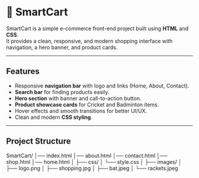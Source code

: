 # 🛒 SmartCart

SmartCart is a simple e-commerce front-end project built using **HTML** and **CSS**.  
It provides a clean, responsive, and modern shopping interface with navigation, a hero banner, and product cards.

---

## Features
- Responsive **navigation bar** with logo and links (Home, About, Contact).
- **Search bar** for finding products easily.
- **Hero section** with banner and call-to-action button.
- **Product showcase cards** for Cricket and Badminton items.
- Hover effects and smooth transitions for better UI/UX.
- Clean and modern **CSS styling**.

---

## Project Structure
SmartCart/
│── index.html
│── about.html
│── contact.html
│── shop.html
│── home.html
│
├── css/
│   └── style.css
│
├── images/
│   ├── logo.png
│   ├── shopping.jpg
│   ├── bat.jpeg
│   └── rackets.jpeg

